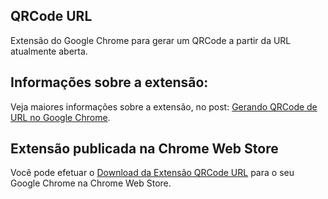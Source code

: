 ## QRCode URL
Extensão do Google Chrome para gerar um QRCode a partir da URL atualmente aberta.

## Informações sobre a extensão: 
Veja maiores informações sobre a extensão, no post: [Gerando QRCode de URL no Google Chrome](http://www.maiconschmitz.com.br/blog/2017/03/30/gerando-qr-code-de-url-no-google-chrome/).

## Extensão publicada na Chrome Web Store
Você pode efetuar o [Download da Extensão QRCode URL](https://goo.gl/jLk9hk) para o seu Google Chrome na Chrome Web Store.